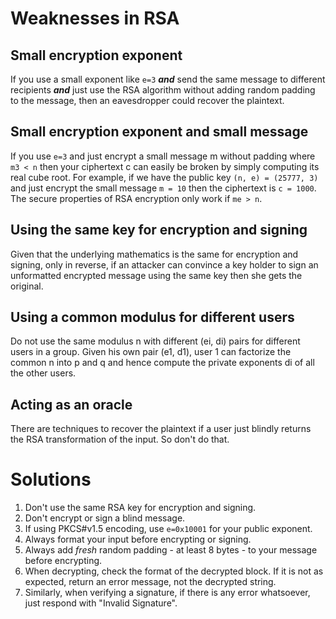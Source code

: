 # Weaknesses in RSA

## Small encryption exponent
If you use a small exponent like `e=3` **_and_** send the same message to different recipients **_and_** just use the RSA algorithm without adding random padding to the message, then an eavesdropper could recover the plaintext. 

## Small encryption exponent and small message
If you use `e=3` and just encrypt a small message m without padding where `m3 < n` then your ciphertext c can easily be broken by simply computing its real cube root. For example, if we have the public key `(n, e) = (25777, 3)` and just encrypt the small message `m = 10` then the ciphertext is `c = 1000`. The secure properties of RSA encryption only work if `me > n`. 

## Using the same key for encryption and signing
Given that the underlying mathematics is the same for encryption and signing, only in reverse, if an attacker can convince a key holder to sign an unformatted encrypted message using the same key then she gets the original. 

## Using a common modulus for different users
Do not use the same modulus n with different (ei, di) pairs for different users in a group. Given his own pair (e1, d1), user 1 can factorize the common n into p and q and hence compute the private exponents di of all the other users. 

## Acting as an oracle
There are techniques to recover the plaintext if a user just blindly returns the RSA transformation of the input. So don't do that. 

# Solutions

1. Don't use the same RSA key for encryption and signing.
2. Don't encrypt or sign a blind message.
3. If using PKCS#v1.5 encoding, use `e=0x10001` for your public exponent.
4. Always format your input before encrypting or signing.
5. Always add _fresh_ random padding - at least 8 bytes - to your message before encrypting.
6. When decrypting, check the format of the decrypted block. If it is not as expected, return an error message, not the decrypted string.
7. Similarly, when verifying a signature, if there is any error whatsoever, just respond with "Invalid Signature".
